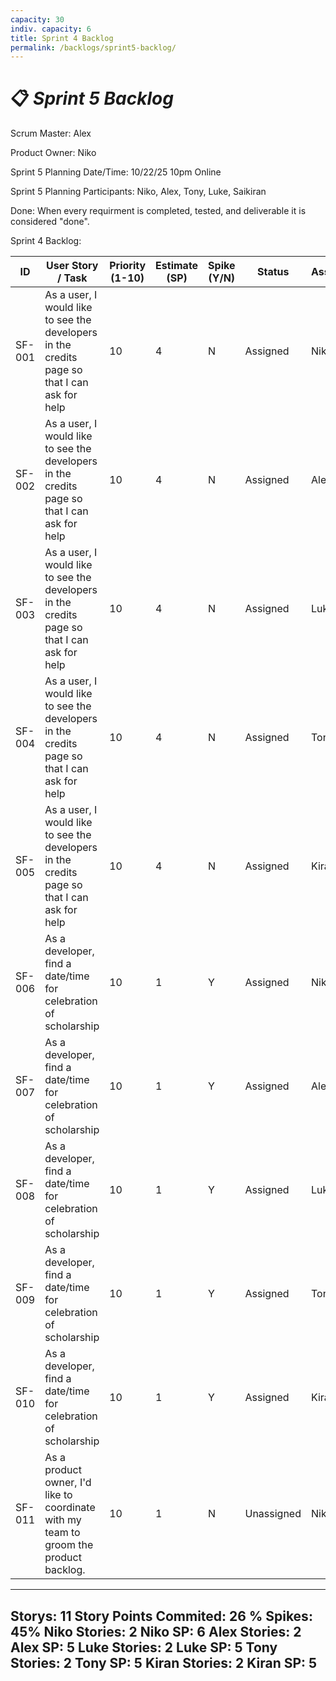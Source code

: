 ```yaml
---
capacity: 30
indiv. capacity: 6
title: Sprint 4 Backlog
permalink: /backlogs/sprint5-backlog/
---
```


# 📋 *Sprint 5 Backlog*

Scrum Master: Alex

Product Owner: Niko

Sprint 5 Planning Date/Time: 10/22/25 10pm Online

Sprint 5 Planning Participants: Niko, Alex, Tony, Luke, Saikiran

Done: When every requirment is completed, tested, and deliverable it is considered "done".

Sprint 4 Backlog:

| **ID** | **User Story / Task** | **Priority (1-10)** | **Estimate (SP)** | **Spike (Y/N)** | **Status** | **Assigned** |
|--------|------------------------|--------------|--------------|------------|--------------|--------------|
| SF-001 | As a user, I would like to see the developers in the credits page so that I can ask for help | 10 | 4 | N | Assigned | Niko |
| SF-002 | As a user, I would like to see the developers in the credits page so that I can ask for help | 10 | 4 | N | Assigned | Alex |
| SF-003 | As a user, I would like to see the developers in the credits page so that I can ask for help | 10 | 4 | N | Assigned | Luke |
| SF-004 | As a user, I would like to see the developers in the credits page so that I can ask for help | 10 | 4 | N | Assigned | Tony |
| SF-005 | As a user, I would like to see the developers in the credits page so that I can ask for help | 10 | 4 | N | Assigned | Kiran |
| SF-006 | As a developer, find a date/time for celebration of scholarship | 10 | 1 | Y | Assigned | Niko |
| SF-007 | As a developer, find a date/time for celebration of scholarship | 10 | 1 | Y | Assigned | Alex |
| SF-008 | As a developer, find a date/time for celebration of scholarship | 10 | 1 | Y | Assigned | Luke |
| SF-009 | As a developer, find a date/time for celebration of scholarship | 10 | 1 | Y | Assigned | Tony |
| SF-010 | As a developer, find a date/time for celebration of scholarship | 10 | 1 | Y | Assigned | Kiran |
| SF-011 | As a product owner, I'd like to coordinate with my team to groom the product backlog. | 10 | 1 | N | Unassigned | Niko |

---
Storys: 11
Story Points Commited: 26
% Spikes: 45%
Niko Stories: 2
Niko SP: 6
Alex Stories: 2
Alex SP: 5
Luke Stories: 2
Luke SP: 5
Tony Stories: 2
Tony SP: 5
Kiran Stories: 2
Kiran SP: 5
---



